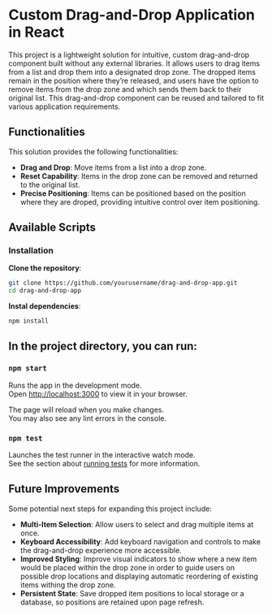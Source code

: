 # Custom Drag-and-Drop Application in React

This project is a lightweight solution for intuitive, custom drag-and-drop component built without any external libraries. It allows users to drag items from a list and drop them into a designated drop zone. The dropped items remain in the position where they’re released, and users have the option to remove items from the drop zone and which sends them back to their original list. This drag-and-drop component can be reused and tailored to fit various application requirements.


## Functionalities

This solution provides the following functionalities:
- **Drag and Drop**: Move items from a list into a drop zone.
- **Reset Capability**: Items in the drop zone can be removed and returned to the original list.
- **Precise Positioning**: Items can be positioned based on the position where they are droped, providing intuitive control over item positioning.

## Available Scripts

### Installation

**Clone the repository**:
   ```bash
   git clone https://github.com/yourusername/drag-and-drop-app.git
   cd drag-and-drop-app
```

**Instal dependencies**:
   ```bash
   npm install
```

## In the project directory, you can run:

### `npm start`

Runs the app in the development mode.\
Open [http://localhost:3000](http://localhost:3000) to view it in your browser.

The page will reload when you make changes.\
You may also see any lint errors in the console.

### `npm test`

Launches the test runner in the interactive watch mode.\
See the section about [running tests](https://facebook.github.io/create-react-app/docs/running-tests) for more information.

## Future Improvements

Some potential next steps for expanding this project include:

- **Multi-Item Selection**: Allow users to select and drag multiple items at once.
- **Keyboard Accessibility**: Add keyboard navigation and controls to make the drag-and-drop experience more accessible.
- **Improved Styling**: Improve visual indicators to show where a new item would be placed within the drop zone in order to guide users on possible drop locations and displaying automatic reordering of existing items withing the drop zone.
- **Persistent State**: Save dropped item positions to local storage or a database, so positions are retained upon page refresh.
